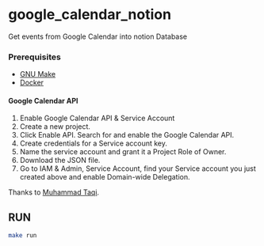 # google_calendar_notion
Get events from Google Calendar into notion Database

### Prerequisites

- [GNU Make](https://www.gnu.org/software/make/)
- [Docker](http://docker.com)

#### Google Calendar API

1. Enable Google Calendar API & Service Account
2. Create a new project.
3. Click Enable API. Search for and enable the Google Calendar API.
4. Create credentials for a Service account key.
5. Name the service account and grant it a Project Role of Owner.
6. Download the JSON file.
7. Go to IAM & Admin, Service Account, find your Service account you just created above and enable Domain-wide Delegation.

Thanks to [Muhammad Taqi](https://medium.com/@ArchTaqi/google-calendar-api-in-your-application-without-oauth-consent-screen-4fcc1f8eb380).

## RUN
```bash
make run
```